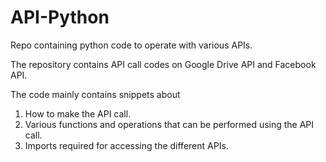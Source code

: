 # API-Python
Repo containing python code to operate with various APIs.

The repository contains API call codes on Google Drive API and Facebook API.

The code mainly contains snippets about
1. How to make the API call.
2. Various functions and operations that can be performed using the API call.
3. Imports required for accessing the different APIs.
